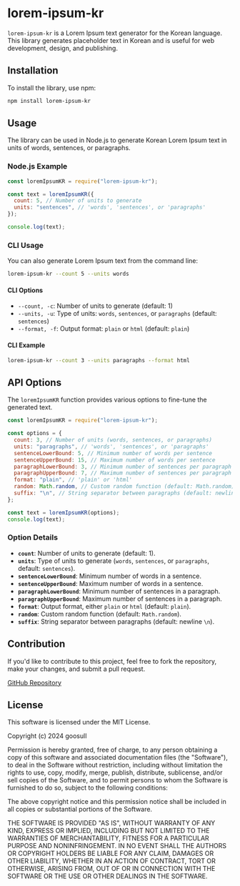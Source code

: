 # lorem-ipsum-kr

`lorem-ipsum-kr` is a Lorem Ipsum text generator for the Korean language. This library generates placeholder text in Korean and is useful for web development, design, and publishing.

## Installation

To install the library, use npm:

```bash
npm install lorem-ipsum-kr
```

## Usage

The library can be used in Node.js to generate Korean Lorem Ipsum text in units of words, sentences, or paragraphs.

### Node.js Example

```js
const loremIpsumKR = require("lorem-ipsum-kr");

const text = loremIpsumKR({
  count: 5, // Number of units to generate
  units: "sentences", // 'words', 'sentences', or 'paragraphs'
});

console.log(text);
```

### CLI Usage

You can also generate Lorem Ipsum text from the command line:

```bash
lorem-ipsum-kr --count 5 --units words
```

#### CLI Options

- `--count, -c`: Number of units to generate (default: 1)
- `--units, -u`: Type of units: `words`, `sentences`, or `paragraphs` (default: `sentences`)
- `--format, -f`: Output format: `plain` or `html` (default: `plain`)

#### CLI Example

```bash
lorem-ipsum-kr --count 3 --units paragraphs --format html
```

## API Options

The `loremIpsumKR` function provides various options to fine-tune the generated text.

```js
const loremIpsumKR = require("lorem-ipsum-kr");

const options = {
  count: 3, // Number of units (words, sentences, or paragraphs)
  units: "paragraphs", // 'words', 'sentences', or 'paragraphs'
  sentenceLowerBound: 5, // Minimum number of words per sentence
  sentenceUpperBound: 15, // Maximum number of words per sentence
  paragraphLowerBound: 3, // Minimum number of sentences per paragraph
  paragraphUpperBound: 7, // Maximum number of sentences per paragraph
  format: "plain", // 'plain' or 'html'
  random: Math.random, // Custom random function (default: Math.random)
  suffix: "\n", // String separator between paragraphs (default: newline)
};

const text = loremIpsumKR(options);
console.log(text);
```

### Option Details

- **`count`**: Number of units to generate (default: 1).
- **`units`**: Type of units to generate (`words`, `sentences`, or `paragraphs`, default: `sentences`).
- **`sentenceLowerBound`**: Minimum number of words in a sentence.
- **`sentenceUpperBound`**: Maximum number of words in a sentence.
- **`paragraphLowerBound`**: Minimum number of sentences in a paragraph.
- **`paragraphUpperBound`**: Maximum number of sentences in a paragraph.
- **`format`**: Output format, either `plain` or `html` (default: `plain`).
- **`random`**: Custom random function (default: `Math.random`).
- **`suffix`**: String separator between paragraphs (default: newline `\n`).

## Contribution

If you'd like to contribute to this project, feel free to fork the repository, make your changes, and submit a pull request.

[GitHub Repository](https://github.com/goosull/lorem-ipsum-kr)

## License

This software is licensed under the MIT License.

Copyright (c) 2024 goosull

Permission is hereby granted, free of charge, to any person obtaining a copy of this software and associated documentation files (the "Software"), to deal in the Software without restriction, including without limitation the rights to use, copy, modify, merge, publish, distribute, sublicense, and/or sell copies of the Software, and to permit persons to whom the Software is furnished to do so, subject to the following conditions:

The above copyright notice and this permission notice shall be included in all copies or substantial portions of the Software.

THE SOFTWARE IS PROVIDED "AS IS", WITHOUT WARRANTY OF ANY KIND, EXPRESS OR IMPLIED, INCLUDING BUT NOT LIMITED TO THE WARRANTIES OF MERCHANTABILITY, FITNESS FOR A PARTICULAR PURPOSE AND NONINFRINGEMENT. IN NO EVENT SHALL THE AUTHORS OR COPYRIGHT HOLDERS BE LIABLE FOR ANY CLAIM, DAMAGES OR OTHER LIABILITY, WHETHER IN AN ACTION OF CONTRACT, TORT OR OTHERWISE, ARISING FROM, OUT OF OR IN CONNECTION WITH THE SOFTWARE OR THE USE OR OTHER DEALINGS IN THE SOFTWARE.
